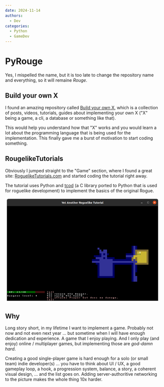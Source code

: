 ```yaml
---
date: 2024-11-14
authors:
  - Dev
categories:
  - Python
  - GameDev
---
```


# PyRouge

Yes, I mispelled the name, but it is too late to change the repository name and everything, so it will remaine *Rouge*. 

<!-- more -->

## Build your own X 

I found an amazing repository called [Build your own X](https://github.com/codecrafters-io/build-your-own-x), which is a collection of posts, videos, tutorials, guides about implementing your own X ("X" being a game, a cli, a database or something like that).

This would help you understand how that "X" works and you would learn a lot about the programming language that is being used for the implementation. This finally gave me a burst of motivation to start coding something.

## RougelikeTutorials

Obviously I jumped straight to the "Game" section, where I found a great site: [RoguelikeTutorials.com](https://rogueliketutorials.com) and started coding the tutorial right away.

The tutorial uses Python and [tcod](https://github.com/libtcod/python-tcod) (a C library ported to Python that is used for roguelike development) to implement the basics of the original Rogue.

![alt text](../images/rogue.png)

## Why

Long story short, in my lifetime I want to implement a game.
Probably not now and not even next year ... but sometime when I will have enough dedication and experience.
A game that I enjoy playing.
And I only play (and enjoy) online / multiplayer games, but implementing those are *god-damn hard*.

Creating a good single-player game is hard enough for a solo (or small team) indie developer(s) ... you have to think about UI / UX, a good gameplay loop, a hook, a progression system, balance, a story, a coherent visual design, ... and the list goes on.
Adding server-authoritive networking to the picture makes the whole thing 10x harder.